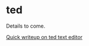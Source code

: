 # ted

Details to come.

[Quick writeup on ted text editor](https://robdelacruz.github.io/ted.html)
